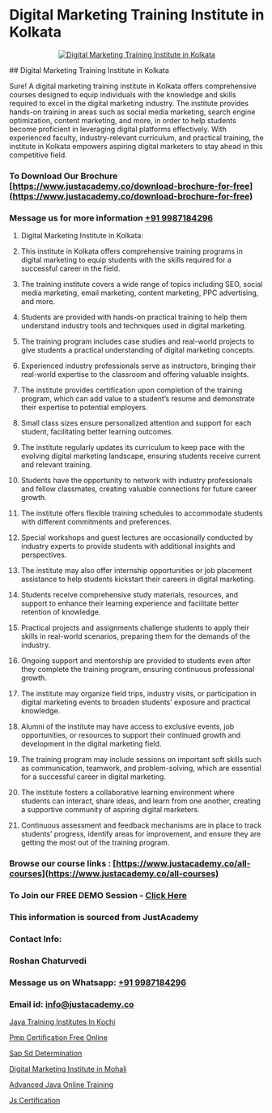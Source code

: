 # Digital Marketing Training Institute in Kolkata

<p align="center">
  <a href="https://justacademy.co/course-detail/digital-marketing">
    <img src="https://justacademy.co/storage2/course_image/1676636720_course_image.webp" alt="Digital Marketing Training Institute in Kolkata">
  </a>
</p>
## Digital Marketing Training Institute in Kolkata

Sure! A digital marketing training institute in Kolkata offers comprehensive courses designed to equip individuals with the knowledge and skills required to excel in the digital marketing industry. The institute provides hands-on training in areas such as social media marketing, search engine optimization, content marketing, and more, in order to help students become proficient in leveraging digital platforms effectively. With experienced faculty, industry-relevant curriculum, and practical training, the institute in Kolkata empowers aspiring digital marketers to stay ahead in this competitive field.
### To Download Our Brochure [https://www.justacademy.co/download-brochure-for-free](https://www.justacademy.co/download-brochure-for-free)
### Message us for more information [+91 9987184296](https://api.whatsapp.com/send?phone=919987184296)
1) Digital Marketing Institute in Kolkata: 
1) This institute in Kolkata offers comprehensive training programs in digital marketing to equip students with the skills required for a successful career in the field.

2) The training institute covers a wide range of topics including SEO, social media marketing, email marketing, content marketing, PPC advertising, and more.

3) Students are provided with hands-on practical training to help them understand industry tools and techniques used in digital marketing.

4) The training program includes case studies and real-world projects to give students a practical understanding of digital marketing concepts.

5) Experienced industry professionals serve as instructors, bringing their real-world expertise to the classroom and offering valuable insights.

6) The institute provides certification upon completion of the training program, which can add value to a student’s resume and demonstrate their expertise to potential employers.

7) Small class sizes ensure personalized attention and support for each student, facilitating better learning outcomes.

8) The institute regularly updates its curriculum to keep pace with the evolving digital marketing landscape, ensuring students receive current and relevant training.

9) Students have the opportunity to network with industry professionals and fellow classmates, creating valuable connections for future career growth.

10) The institute offers flexible training schedules to accommodate students with different commitments and preferences.

11) Special workshops and guest lectures are occasionally conducted by industry experts to provide students with additional insights and perspectives.

12) The institute may also offer internship opportunities or job placement assistance to help students kickstart their careers in digital marketing.

13) Students receive comprehensive study materials, resources, and support to enhance their learning experience and facilitate better retention of knowledge.

14) Practical projects and assignments challenge students to apply their skills in real-world scenarios, preparing them for the demands of the industry.

15) Ongoing support and mentorship are provided to students even after they complete the training program, ensuring continuous professional growth.

16) The institute may organize field trips, industry visits, or participation in digital marketing events to broaden students’ exposure and practical knowledge.

17) Alumni of the institute may have access to exclusive events, job opportunities, or resources to support their continued growth and development in the digital marketing field.

18) The training program may include sessions on important soft skills such as communication, teamwork, and problem-solving, which are essential for a successful career in digital marketing.

19) The institute fosters a collaborative learning environment where students can interact, share ideas, and learn from one another, creating a supportive community of aspiring digital marketers.

20) Continuous assessment and feedback mechanisms are in place to track students’ progress, identify areas for improvement, and ensure they are getting the most out of the training program.

### Browse our course links : [https://www.justacademy.co/all-courses](https://www.justacademy.co/all-courses) 
### To Join our FREE DEMO Session - [Click Here](https://www.justacademy.co/register-for-course-demo)


### This information is sourced from JustAcademy
### Contact Info:
### Roshan Chaturvedi
### Message us on Whatsapp: [+91 9987184296](https://api.whatsapp.com/send?phone=919987184296)
### Email id: [info@justacademy.co](mailto:info@justacademy.co)
                
[Java Training Institutes In Kochi](https://www.linkedin.com/pulse/java-training-institutes-kochi-justacademy-san-jose-ikckf?trackingId=3Xk5pYPTrFMbS4%2Fdejkhbw%3D%3D&lipi=urn%3Ali%3Apage%3Ad_flagship3_company_admin%3BfImeOsNpR2eB0vaAt1OrTg%3D%3D)

[Pmp Certification Free Online](https://www.linkedin.com/pulse/pmp-certification-free-online-software-training-sunnyvale-0xmzc?trackingId=iaafqqyi%2FIvJwqx8AK%2BKVQ%3D%3D&lipi=urn%3Ali%3Apage%3Ad_flagship3_company_admin%3BPMbi7PJsSrOfOFf5jCv3gg%3D%3D)

[Sap Sd Determination](https://medium.com/@ranemanish460/sap-sd-determination-46fab96ba108)

[Digital Marketing Institute in Mohali](https://medium.com/@prempja40/digital-marketing-institute-in-mohali-6a3714e18a70)

[Advanced Java Online Training](https://justacademyin.github.io/justacademy/advanced-java-online-training)

[Js Certification](https://justacademyin.github.io/justacademy/js-certification)


